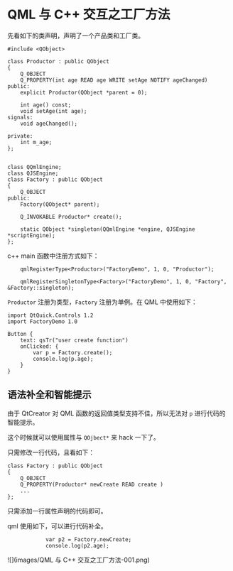 # QML 与 C++ 交互之工厂方法

先看如下的类声明，声明了一个产品类和工厂类。

```
#include <QObject>

class Productor : public QObject
{
    Q_OBJECT
    Q_PROPERTY(int age READ age WRITE setAge NOTIFY ageChanged)
public:
    explicit Productor(QObject *parent = 0);

    int age() const;
    void setAge(int age);
signals:
    void ageChanged();

private:
    int m_age;
};


class QQmlEngine;
class QJSEngine;
class Factory : public QObject
{
    Q_OBJECT
public:
    Factory(QObject* parent);

    Q_INVOKABLE Productor* create();

    static QObject *singleton(QQmlEngine *engine, QJSEngine *scriptEngine);
};
```

c++ main 函数中注册方式如下：

```
    qmlRegisterType<Productor>("FactoryDemo", 1, 0, "Productor");

    qmlRegisterSingletonType<Factory>("FactoryDemo", 1, 0, "Factory", &Factory::singleton);
```

`Productor` 注册为类型，`Factory` 注册为单例。在 QML 中使用如下：

```
import QtQuick.Controls 1.2
import FactoryDemo 1.0

Button {
    text: qsTr("user create function")
    onClicked: {
        var p = Factory.create();
        console.log(p.age);
    }
}
```

## 语法补全和智能提示

由于 QtCreator 对 QML 函数的返回值类型支持不佳，所以无法对 `p` 进行代码的智能提示。

这个时候就可以使用属性与 `QOjbect*` 来 hack 一下了。

只需修改一行代码，且看如下：

```
class Factory : public QObject
{
    Q_OBJECT
    Q_PROPERTY(Productor* newCreate READ create )
    ...
};
```

只需添加一行属性声明的代码即可。

qml 使用如下，可以进行代码补全。

```
            var p2 = Factory.newCreate;
            console.log(p2.age);
```

![](images/QML 与 C++ 交互之工厂方法-001.png)
